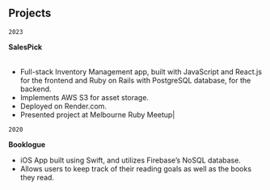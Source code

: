 ## Projects


`2023`

**SalesPick**

|   |
|---|
- Full-stack Inventory Management app, built with JavaScript and React.js for the frontend and Ruby on Rails with PostgreSQL database, for the backend.
- Implements AWS S3 for asset storage.
- Deployed on Render.com.
- Presented project at Melbourne Ruby Meetup|


`2020`

**Booklogue**

- iOS App built using Swift, and utilizes Firebase’s NoSQL database.
- Allows users to keep track of their reading goals as well as the books they read.
